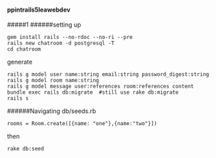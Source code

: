 #### ppintrails5leawebdev
#####1
######setting up
```
gem install rails --no-rdoc --no-ri --pre
rails new chatroom -d postgresql -T
cd chatroom
```
generate 
```
rails g model user name:string email:string password_digest:string
rails g model room name:string
rails g model message user:references room:references content
bundle exec rails db:migrate  #still use rake db:migrate
rails s
```

######Navigating
db/seeds.rb
```
rooms = Room.create([{name: "one"},{name:"two"}])
```
then
```
rake db:seed
```
